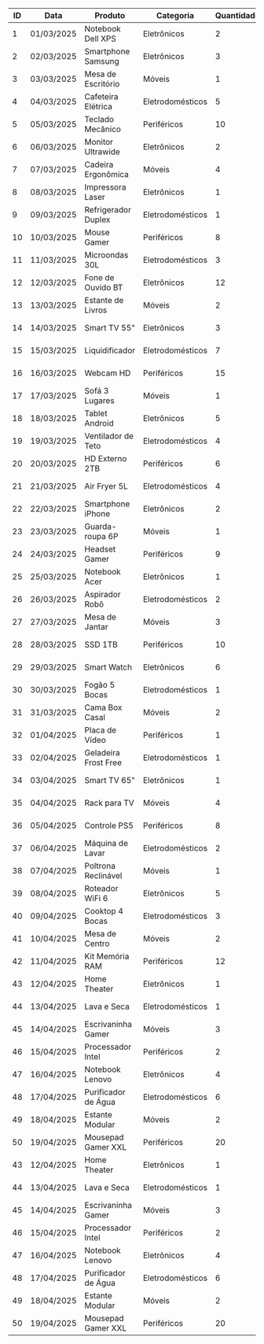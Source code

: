 | ID | Data       | Produto               | Categoria        | Quantidade | Preço_Unitário | Valor_Total | Cliente            | Região       | Vendedor        | Método_Pagamento | Status      |
|----|------------|----------------------|------------------|------------|---------------|-------------|-------------------|--------------|-----------------|------------------|-------------|
| 1  | 01/03/2025 | Notebook Dell XPS    | Eletrônicos      | 2          | 5.499,90      | 10.999,80   | Maria Silva       | Sudeste      | Carlos Santos   | Cartão Crédito   | Entregue    |
| 2  | 02/03/2025 | Smartphone Samsung   | Eletrônicos      | 3          | 2.399,00      | 7.197,00    | João Oliveira     | Sul          | Ana Pereira     | PIX              | Entregue    |
| 3  | 03/03/2025 | Mesa de Escritório   | Móveis           | 1          | 899,90        | 899,90      | Pedro Souza       | Nordeste     | Márcia Lima     | Boleto           | Em trânsito |
| 4  | 04/03/2025 | Cafeteira Elétrica   | Eletrodomésticos | 5          | 199,90        | 999,50      | Carolina Costa    | Centro-Oeste | Roberto Alves   | Cartão Débito    | Entregue    |
| 5  | 05/03/2025 | Teclado Mecânico     | Periféricos      | 10         | 349,90        | 3.499,00    | Fernando Gomes    | Norte        | Juliana Martins | Cartão Crédito   | Processando |
| 6  | 06/03/2025 | Monitor Ultrawide    | Eletrônicos      | 2          | 2.199,00      | 4.398,00    | Amanda Ferreira   | Sudeste      | Carlos Santos   | PIX              | Entregue    |
| 7  | 07/03/2025 | Cadeira Ergonômica   | Móveis           | 4          | 799,90        | 3.199,60    | Ricardo Almeida   | Sul          | Ana Pereira     | Boleto           | Cancelado   |
| 8  | 08/03/2025 | Impressora Laser     | Eletrônicos      | 1          | 1.499,00      | 1.499,00    | Camila Santos     | Nordeste     | Márcia Lima     | Cartão Crédito   | Entregue    |
| 9  | 09/03/2025 | Refrigerador Duplex  | Eletrodomésticos | 1          | 3.999,00      | 3.999,00    | Bruno Costa       | Centro-Oeste | Roberto Alves   | Financiamento    | Em trânsito |
| 10 | 10/03/2025 | Mouse Gamer          | Periféricos      | 8          | 229,90        | 1.839,20    | Daniela Oliveira  | Norte        | Juliana Martins | PIX              | Entregue    |
| 11 | 11/03/2025 | Microondas 30L       | Eletrodomésticos | 3          | 599,90        | 1.799,70    | Lucas Pereira     | Sudeste      | Carlos Santos   | Cartão Crédito   | Entregue    |
| 12 | 12/03/2025 | Fone de Ouvido BT    | Eletrônicos      | 12         | 299,90        | 3.598,80    | Mariana Lima      | Sul          | Ana Pereira     | Cartão Débito    | Processando |
| 13 | 13/03/2025 | Estante de Livros    | Móveis           | 2          | 459,90        | 919,80      | Eduardo Santos    | Nordeste     | Márcia Lima     | Boleto           | Entregue    |
| 14 | 14/03/2025 | Smart TV 55"         | Eletrônicos      | 3          | 3.199,00      | 9.597,00    | Paula Ferreira    | Centro-Oeste | Roberto Alves   | Financiamento    | Em trânsito |
| 15 | 15/03/2025 | Liquidificador       | Eletrodomésticos | 7          | 179,90        | 1.259,30    | Gustavo Almeida   | Norte        | Juliana Martins | PIX              | Entregue    |
| 16 | 16/03/2025 | Webcam HD            | Periféricos      | 15         | 199,90        | 2.998,50    | Beatriz Gomes     | Sudeste      | Carlos Santos   | Cartão Crédito   | Entregue    |
| 17 | 17/03/2025 | Sofá 3 Lugares       | Móveis           | 1          | 2.499,00      | 2.499,00    | Roberto Silva     | Sul          | Ana Pereira     | Financiamento    | Processando |
| 18 | 18/03/2025 | Tablet Android       | Eletrônicos      | 5          | 1.299,00      | 6.495,00    | Carla Oliveira    | Nordeste     | Márcia Lima     | Cartão Crédito   | Entregue    |
| 19 | 19/03/2025 | Ventilador de Teto   | Eletrodomésticos | 4          | 349,90        | 1.399,60    | Marcos Costa      | Centro-Oeste | Roberto Alves   | Boleto           | Cancelado   |
| 20 | 20/03/2025 | HD Externo 2TB       | Periféricos      | 6          | 399,90        | 2.399,40    | Juliana Pereira   | Norte        | Juliana Martins | PIX              | Entregue    |
| 21 | 21/03/2025 | Air Fryer 5L         | Eletrodomésticos | 4          | 449,90        | 1.799,60    | André Ribeiro     | Sudeste      | Carlos Santos   | Cartão Crédito   | Entregue    |
| 22 | 22/03/2025 | Smartphone iPhone    | Eletrônicos      | 2          | 4.999,00      | 9.998,00    | Fernanda Dias     | Sul          | Ana Pereira     | Financiamento    | Em trânsito |
| 23 | 23/03/2025 | Guarda-roupa 6P      | Móveis           | 1          | 1.599,90      | 1.599,90    | Thiago Moreira    | Nordeste     | Márcia Lima     | Boleto           | Entregue    |
| 24 | 24/03/2025 | Headset Gamer        | Periféricos      | 9          | 189,90        | 1.709,10    | Isabela Cruz      | Centro-Oeste | Roberto Alves   | PIX              | Processando |
| 25 | 25/03/2025 | Notebook Acer        | Eletrônicos      | 1          | 3.299,00      | 3.299,00    | Gabriel Santos    | Norte        | Juliana Martins | Cartão Débito    | Entregue    |
| 26 | 26/03/2025 | Aspirador Robô       | Eletrodomésticos | 2          | 1.899,00      | 3.798,00    | Patrícia Lopes    | Sudeste      | Carlos Santos   | Cartão Crédito   | Entregue    |
| 27 | 27/03/2025 | Mesa de Jantar       | Móveis           | 3          | 1.299,90      | 3.899,70    | Diego Alves       | Sul          | Ana Pereira     | Financiamento    | Em trânsito |
| 28 | 28/03/2025 | SSD 1TB              | Periféricos      | 10         | 499,90        | 4.999,00    | Larissa Mendes    | Nordeste     | Márcia Lima     | PIX              | Entregue    |
| 29 | 29/03/2025 | Smart Watch          | Eletrônicos      | 6          | 899,00        | 5.394,00    | Rafael Cardoso    | Centro-Oeste | Roberto Alves   | Cartão Crédito   | Processando |
| 30 | 30/03/2025 | Fogão 5 Bocas        | Eletrodomésticos | 1          | 1.199,00      | 1.199,00    | Vanessa Costa     | Norte        | Juliana Martins | Boleto           | Entregue    |
| 31 | 31/03/2025 | Cama Box Casal       | Móveis           | 2          | 1.899,90      | 3.799,80    | Leonardo Silva    | Sudeste      | Carlos Santos   | Financiamento    | Em trânsito |
| 32 | 01/04/2025 | Placa de Vídeo       | Periféricos      | 1          | 2.999,00      | 2.999,00    | Aline Ferreira    | Sul          | Ana Pereira     | Cartão Crédito   | Entregue    |
| 33 | 02/04/2025 | Geladeira Frost Free | Eletrodomésticos | 1          | 2.799,00      | 2.799,00    | Vinicius Rocha    | Nordeste     | Márcia Lima     | PIX              | Entregue    |
| 34 | 03/04/2025 | Smart TV 65"         | Eletrônicos      | 1          | 4.599,00      | 4.599,00    | Camila Barbosa    | Centro-Oeste | Roberto Alves   | Financiamento    | Processando |
| 35 | 04/04/2025 | Rack para TV         | Móveis           | 4          | 399,90        | 1.599,60    | Marcelo Gomes     | Norte        | Juliana Martins | Cartão Débito    | Entregue    |
| 36 | 05/04/2025 | Controle PS5         | Periféricos      | 8          | 449,90        | 3.599,20    | Priscila Nunes    | Sudeste      | Carlos Santos   | PIX              | Entregue    |
| 37 | 06/04/2025 | Máquina de Lavar     | Eletrodomésticos | 2          | 1.999,00      | 3.998,00    | Rodrigo Martins   | Sul          | Ana Pereira     | Cartão Crédito   | Em trânsito |
| 38 | 07/04/2025 | Poltrona Reclinável  | Móveis           | 1          | 1.799,90      | 1.799,90    | Tatiana Sousa     | Nordeste     | Márcia Lima     | Boleto           | Cancelado   |
| 39 | 08/04/2025 | Roteador WiFi 6      | Eletrônicos      | 5          | 299,90        | 1.499,50    | Felipe Araújo     | Centro-Oeste | Roberto Alves   | PIX              | Entregue    |
| 40 | 09/04/2025 | Cooktop 4 Bocas      | Eletrodomésticos | 3          | 899,90        | 2.699,70    | Monica Reis       | Norte        | Juliana Martins | Cartão Crédito   | Entregue    |
| 41 | 10/04/2025 | Mesa de Centro       | Móveis           | 2          | 599,90        | 1.199,80    | Henrique Lima     | Sudeste      | Carlos Santos   | Financiamento    | Processando |
| 42 | 11/04/2025 | Kit Memória RAM      | Periféricos      | 12         | 349,90        | 4.198,80    | Sandra Oliveira   | Sul          | Ana Pereira     | Cartão Débito    | Entregue    |
| 43 | 12/04/2025 | Home Theater         | Eletrônicos      | 1          | 2.199,00      | 2.199,00    | Cristiano Pinto   | Nordeste     | Márcia Lima     | PIX              | Entregue    |
| 44 | 13/04/2025 | Lava e Seca          | Eletrodomésticos | 1          | 3.499,00      | 3.499,00    | Jéssica Campos    | Centro-Oeste | Roberto Alves   | Financiamento    | Em trânsito |
| 45 | 14/04/2025 | Escrivaninha Gamer   | Móveis           | 3          | 799,90        | 2.399,70    | Alexandre Costa   | Norte        | Juliana Martins | Cartão Crédito   | Entregue    |
| 46 | 15/04/2025 | Processador Intel    | Periféricos      | 2          | 1.899,00      | 3.798,00    | Natália Santos    | Sudeste      | Carlos Santos   | PIX              | Processando |
| 47 | 16/04/2025 | Notebook Lenovo      | Eletrônicos      | 4          | 2.799,00      | 11.196,00   | Eduardo Moura     | Sul          | Ana Pereira     | Cartão Crédito   | Entregue    |
| 48 | 17/04/2025 | Purificador de Água  | Eletrodomésticos | 6          | 399,90        | 2.399,40    | Carla Rodrigues   | Nordeste     | Márcia Lima     | Boleto           | Entregue    |
| 49 | 18/04/2025 | Estante Modular      | Móveis           | 2          | 1.199,90      | 2.399,80    | Bruno Fernandes   | Centro-Oeste | Roberto Alves   | Financiamento    | Em trânsito |
| 50 | 19/04/2025 | Mousepad Gamer XXL   | Periféricos      | 20         | 99,90         | 1.998,00    | Amanda Silva      | Norte        | Juliana Martins | PIX              | Entregue    |
| 43 | 12/04/2025 | Home Theater         | Eletrônicos      | 1          | 2.199,00      | 2.199,00    | Cristiano Pinto   | Nordeste     | Márcia Lima     | PIX              | Entregue    |
| 44 | 13/04/2025 | Lava e Seca          | Eletrodomésticos | 1          | 3.499,00      | 3.499,00    | Jéssica Campos    | Centro-Oeste | Roberto Alves   | Financiamento    | Em trânsito |
| 45 | 14/04/2025 | Escrivaninha Gamer   | Móveis           | 3          | 799,90        | 2.399,70    | Alexandre Costa   | Norte        | Juliana Martins | Cartão Crédito   | Entregue    |
| 46 | 15/04/2025 | Processador Intel    | Periféricos      | 2          | 1.899,00      | 3.798,00    | Natália Santos    | Sudeste      | Carlos Santos   | PIX              | Processando |
| 47 | 16/04/2025 | Notebook Lenovo      | Eletrônicos      | 4          | 2.799,00      | 11.196,00   | Eduardo Moura     | Sul          | Ana Pereira     | Cartão Crédito   | Entregue    |
| 48 | 17/04/2025 | Purificador de Água  | Eletrodomésticos | 6          | 399,90        | 2.399,40    | Carla Rodrigues   | Nordeste     | Márcia Lima     | Boleto           | Entregue    |
| 49 | 18/04/2025 | Estante Modular      | Móveis           | 2          | 1.199,90      | 2.399,80    | Bruno Fernandes   | Centro-Oeste | Roberto Alves   | Financiamento    | Em trânsito |
| 50 | 19/04/2025 | Mousepad Gamer XXL   | Periféricos      | 20         | 99,90         | 1.998,00    | Amanda Silva      | Norte        | Juliana Martins | PIX              | Entregue    |
